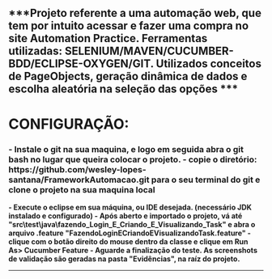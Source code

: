 <h2>***Projeto referente a uma automação web, que tem por intuito acessar e fazer uma compra
no site Automation Practice. Ferramentas utilizadas:
SELENIUM/MAVEN/CUCUMBER-BDD/ECLIPSE-OXYGEN/GIT. Utilizados conceitos de PageObjects, geração dinâmica
de dados e escolha aleatória na seleção das opções ***</h2>

<h1>CONFIGURAÇÃO:</H1>

<h3>
<h3><b> - Instale o git na sua maquina, e logo em seguida abra o git bash no lugar que queira colocar o projeto.
<b>     - copie o diretório: https://github.com/wesley-lopes-santana/FrameworkAutomacao.git para o seu terminal 
do git e clone o projeto na sua maquina local<b></h3>
<b> - Execute o eclipse em sua máquina, ou IDE desejada. (necessário JDK instalado e configurado)<b>
 - Após aberto e importado o projeto, vá até "src\test\java\fazendo_Login_E_Criando_E_Visualizando_Task" e abra 
o arquivo .feature "FazendoLoginECriandoEVisualizandoTask.feature"
 -  clique com o botão direito do mouse dentro da classe e clique em Run As> Cucumber Feature
 - Aguarde a finalização do teste. As screenshots de validação são geradas na pasta "Evidências", na raíz do projeto.

-------------------------------------------------------------------------------------------
